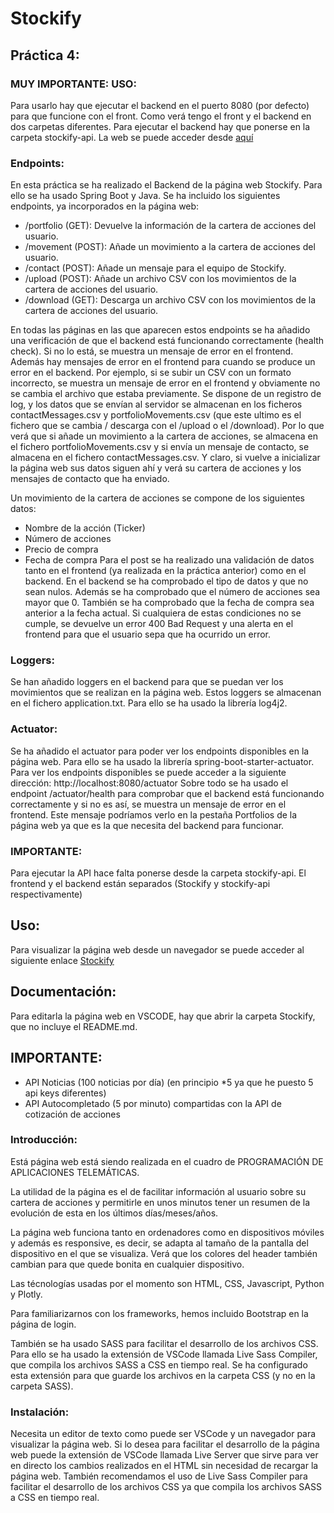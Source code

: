 # Stockify

## Práctica 4:

### MUY IMPORTANTE: USO:
Para usarlo hay que ejecutar el backend en el puerto 8080 (por defecto) para que funcione con el front. Como verá tengo el front y el backend en dos carpetas diferentes. Para ejecutar el backend hay que ponerse en la carpeta stockify-api. La web se puede acceder desde [aquí](https://carlos-ag.github.io/202010774-GITT-PAT-practica-4/Stockify/html/index.html)

### Endpoints:

En esta práctica se ha realizado el Backend de la página web Stockify. Para ello se ha usado Spring Boot y Java. Se ha incluido los siguientes endpoints, ya incorporados en la página web:
- /portfolio (GET): Devuelve la información de la cartera de acciones del usuario.
- /movement (POST): Añade un movimiento a la cartera de acciones del usuario.
- /contact (POST): Añade un mensaje para el equipo de Stockify.
- /upload (POST): Añade un archivo CSV con los movimientos de la cartera de acciones del usuario.
- /download (GET): Descarga un archivo CSV con los movimientos de la cartera de acciones del usuario.

En todas las páginas en las que aparecen estos endpoints se ha añadido una verificación de que el backend está funcionando correctamente (health check). Si no lo está, se muestra un mensaje de error en el frontend. 
Además hay mensajes de error en el frontend para cuando se produce un error en el backend. Por ejemplo, si se subir un CSV con un formato incorrecto, se muestra un mensaje de error en el frontend y obviamente no se cambia el archivo que estaba previamente.
Se dispone de un registro de log, y los datos que se envían al servidor se almacenan en los ficheros contactMessages.csv y portfolioMovements.csv (que este ultimo es el fichero que se cambia / descarga con el /upload o el /download). Por lo que verá que si añade un movimiento a la cartera de acciones, se almacena en el fichero portfolioMovements.csv y si envía un mensaje de contacto, se almacena en el fichero contactMessages.csv. Y claro, si vuelve a inicializar la página web sus datos siguen ahí y verá su cartera de acciones y los mensajes de contacto que ha enviado.

Un movimiento de la cartera de acciones se compone de los siguientes datos:
- Nombre de la acción (Ticker)
- Número de acciones
- Precio de compra
- Fecha de compra
Para el post se ha realizado una validación de datos tanto en el frontend (ya realizada en la práctica anterior) como en el backend. En el backend se ha comprobado el tipo de datos y que no sean nulos. Además se ha comprobado que el número de acciones sea mayor que 0. También se ha comprobado que la fecha de compra sea anterior a la fecha actual. Si cualquiera de estas condiciones no se cumple, se devuelve un error 400 Bad Request y una alerta en el frontend para que el usuario sepa que ha ocurrido un error.

### Loggers:
Se han añadido loggers en el backend para que se puedan ver los movimientos que se realizan en la página web. Estos loggers se almacenan en el fichero application.txt. Para ello se ha usado la librería log4j2.

### Actuator:
Se ha añadido el actuator para poder ver los endpoints disponibles en la página web. Para ello se ha usado la librería spring-boot-starter-actuator. Para ver los endpoints disponibles se puede acceder a la siguiente dirección: http://localhost:8080/actuator 
Sobre todo se ha usado el endpoint /actuator/health para comprobar que el backend está funcionando correctamente y si no es así, se muestra un mensaje de error en el frontend. Este mensaje podríamos verlo en la pestaña Portfolios de la página web ya que es la que necesita del backend para funcionar.

### IMPORTANTE:
Para ejecutar la API hace falta ponerse desde la carpeta stockify-api.
El frontend y el backend están separados (Stockify y stockify-api respectivamente)




## Uso:
Para visualizar la página web desde un navegador se puede acceder al siguiente enlace [Stockify](https://carlos-ag.github.io/202010774-GITT-PAT-practica-3/Stockify/html/index.html)

## Documentación:
Para editarla la página web en VSCODE, hay que abrir la carpeta Stockify, que no incluye el README.md.

## IMPORTANTE:
- API Noticias (100 noticias por día) (en principio *5 ya que he puesto 5 api keys diferentes)
- API Autocompletado (5 por minuto) compartidas con la API de cotización de acciones


### Introducción:
Está página web está siendo realizada en el cuadro de PROGRAMACIÓN DE APLICACIONES TELEMÁTICAS. 

La utilidad de la página es el de facilitar información al usuario sobre su cartera de acciones y permitirle en unos minutos tener un resumen de la evolución de esta en los últimos días/meses/años. 

La página web funciona tanto en ordenadores como en dispositivos móviles y además es responsive, es decir, se adapta al tamaño de la pantalla del dispositivo en el que se visualiza. Verá que los colores del header también cambian para que quede bonita en cualquier dispositivo.

Las técnologías usadas por el momento son HTML, CSS, Javascript, Python y Plotly.

Para familiarizarnos con los frameworks, hemos incluido Bootstrap en la página de login.

También se ha usado SASS para facilitar el desarrollo de los archivos CSS. Para ello se ha usado la extensión de VSCode llamada Live Sass Compiler, que compila los archivos SASS a CSS en tiempo real. Se ha configurado esta extensión para que guarde los archivos en la carpeta CSS (y no en la carpeta SASS).

### Instalación:
Necesita un editor de texto como puede ser VSCode y un navegador para visualizar la página web.
Si lo desea para facilitar el desarrollo de la página web puede la extensión de VSCode llamada Live Server que sirve para ver en directo los cambios realizados en el HTML sin necesidad de recargar la página web. También recomendamos el uso de Live Sass Compiler para facilitar el desarrollo de los archivos CSS ya que compila los archivos SASS a CSS en tiempo real.
